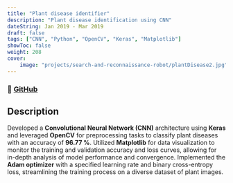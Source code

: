 ```yaml
---
title: "Plant disease identifier"
description: "Plant disease identification using CNN"
dateString: Jan 2019 - Mar 2019
draft: false
tags: ["CNN", "Python", "OpenCV", "Keras", "Matplotlib"]
showToc: false
weight: 208
cover:
    image: "projects/search-and-reconnaissance-robot/plantDisease2.jpg"
--- 
```


### 🔗 [GitHub](https://github.com/UtkarshBhatt6/plant-disease-identification-using-cnn)    

## Description

Developed a **Convolutional Neural Network (CNN)** architecture using **Keras** and leveraged **OpenCV** for preprocessing tasks to classify plant diseases with an accuracy of **96.77 %**.
Utilized **Matplotlib** for data visualization to monitor the training and validation accuracy and loss curves, allowing for in-depth analysis of model performance and convergence.
Implemented the **Adam optimizer** with a specified learning rate and binary cross-entropy loss, streamlining the training process on a diverse dataset of plant images.

<!-- ![](/projects/search-and-reconnaissance-robot/img1.jpeg)

![](/projects/search-and-reconnaissance-robot/img2.jpeg)

![](/projects/search-and-reconnaissance-robot/img3.jpeg) -->